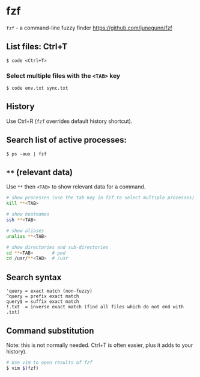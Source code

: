 # fzf

`fzf` - a command-line fuzzy finder
https://github.com/junegunn/fzf

## List files: Ctrl+T
```
$ code <Ctrl+T>
```

### Select multiple files with the `<TAB>` key
```
$ code env.txt sync.txt
```

## History
Use Ctrl+R (`fzf` overrides default history shortcut).

## Search list of active processes:
```
$ ps -aux | fzf
```

## `**` (relevant data)
Use `**` then `<TAB>` to show relevant data for a command.

```bash
# show processes (use the tab key in fzf to select multiple processes)
kill **<TAB>

# show hostnames
ssh **<TAB>

# show aliases
unalias **<TAB>

# show directories and sub-directories
cd **<TAB>       # pwd
cd /usr/**<TAB>  # /usr
```

## Search syntax
```
'query = exact match (non-fuzzy)
^query = prefix exact match
query$ = suffix exact match
!.txt  = inverse exact match (find all files which do not end with .txt)
```

## Command substitution
Note: this is not normally needed. Ctrl+T is often easier, plus it adds to your history).
```bash
# Use vim to open results of fzf
$ vim $(fzf)
```
